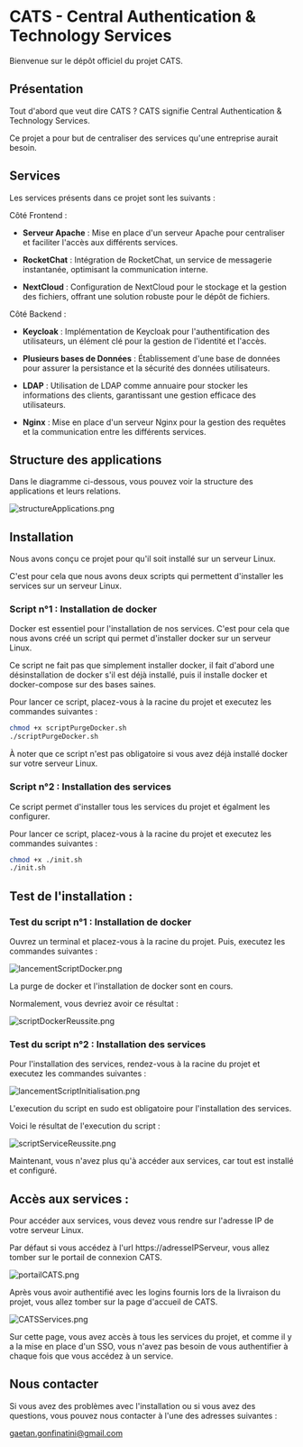 # CATS - Central Authentication & Technology Services

Bienvenue sur le dépôt officiel du projet CATS. 

## Présentation

Tout d'abord que veut dire CATS ? CATS signifie Central Authentication & Technology Services.

Ce projet a pour but de centraliser des services qu'une entreprise aurait besoin.

## Services

Les services présents dans ce projet sont les suivants :

Côté Frontend :

- **Serveur Apache** : Mise en place d'un serveur Apache pour centraliser et faciliter l'accès aux différents services.

- **RocketChat** : Intégration de RocketChat, un service de messagerie instantanée, optimisant la communication interne.

- **NextCloud** : Configuration de NextCloud pour le stockage et la gestion des fichiers, offrant une solution robuste pour le dépôt de fichiers.

Côté Backend :

- **Keycloak** : Implémentation de Keycloak pour l'authentification des utilisateurs, un élément clé pour la gestion de l'identité et l'accès.

- **Plusieurs bases de Données** : Établissement d'une base de données pour assurer la persistance et la sécurité des données utilisateurs.

- **LDAP** : Utilisation de LDAP comme annuaire pour stocker les informations des clients, garantissant une gestion efficace des utilisateurs.

- **Nginx** : Mise en place d'un serveur Nginx pour la gestion des requêtes et la communication entre les différents services.

## Structure des applications

Dans le diagramme ci-dessous, vous pouvez voir la structure des applications et leurs relations.

![structureApplications.png](imgREADME%2FstructureApplications.png)

## Installation

Nous avons conçu ce projet pour qu'il soit installé sur un serveur Linux.

C'est pour cela que nous avons deux scripts qui permettent d'installer les services sur un serveur Linux.

### Script n°1 : Installation de docker

Docker est essentiel pour l'installation de nos services. C'est pour cela que nous avons créé un script qui permet d'installer docker sur un serveur Linux.

Ce script ne fait pas que simplement installer docker, il fait d'abord une désinstallation de docker s'il est déjà installé, puis il installe docker et docker-compose sur 
des bases saines.

Pour lancer ce script, placez-vous à la racine du projet et executez les commandes suivantes :

```bash
chmod +x scriptPurgeDocker.sh
./scriptPurgeDocker.sh
```

À noter que ce script n'est pas obligatoire si vous avez déjà installé docker sur votre serveur Linux.

### Script n°2 : Installation des services

Ce script permet d'installer tous les services du projet et égalment les configurer. 

Pour lancer ce script, placez-vous à la racine du projet et executez les commandes suivantes :

```bash
chmod +x ./init.sh
./init.sh
```

## Test de l'installation :

### Test du script n°1 : Installation de docker

Ouvrez un terminal et placez-vous à la racine du projet. Puis, executez les commandes suivantes :

![lancementScriptDocker.png](imgREADME%2FlancementScriptDocker.png)

La purge de docker et l'installation de docker sont en cours.

Normalement, vous devriez avoir ce résultat :

![scriptDockerReussite.png](imgREADME%2FscriptDockerReussite.png)


### Test du script n°2 : Installation des services

Pour l'installation des services, rendez-vous à la racine du projet et executez les commandes suivantes :

![lancementScriptInitialisation.png](imgREADME%2FlancementScriptInitialisation.png)

L'execution du script en sudo est obligatoire pour l'installation des services.

Voici le résultat de l'execution du script :

![scriptServiceReussite.png](imgREADME%2FscriptServiceReussite.png)

Maintenant, vous n'avez plus qu'à accéder aux services, car tout est installé et configuré.

## Accès aux services : 

Pour accéder aux services, vous devez vous rendre sur l'adresse IP de votre serveur Linux.

Par défaut si vous accédez à l'url https://adresseIPServeur, vous allez tomber sur le portail de connexion CATS.

![portailCATS.png](imgREADME%2FportailCATS.png)

Après vous avoir authentifié avec les logins fournis lors de la livraison du projet, vous allez tomber sur la page d'accueil de CATS.

![CATSServices.png](imgREADME%2FCATSServices.png)

Sur cette page, vous avez accès à tous les services du projet, et comme il y a la mise en place d'un SSO, vous n'avez pas besoin de vous authentifier à chaque fois que vous accédez à un service.


## Nous contacter

Si vous avez des problèmes avec l'installation ou si vous avez des questions, vous pouvez nous contacter à l'une des adresses suivantes :

gaetan.gonfinatini@gmail.com
